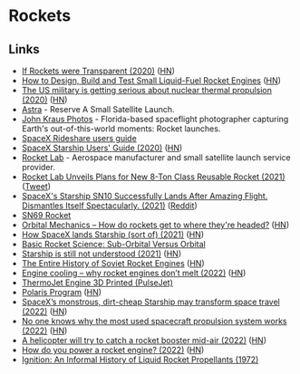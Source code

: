 # Rockets

## Links

- [If Rockets were Transparent (2020)](https://www.youtube.com/watch?v=su9EVeHqizY) ([HN](https://news.ycombinator.com/item?id=23192142))
- [How to Design, Build and Test Small Liquid-Fuel Rocket Engines](http://www.risacher.org/rocket/) ([HN](https://news.ycombinator.com/item?id=23444977))
- [The US military is getting serious about nuclear thermal propulsion (2020)](https://arstechnica.com/science/2020/06/the-us-military-is-getting-serious-about-nuclear-thermal-propulsion/) ([HN](https://news.ycombinator.com/item?id=23598830))
- [Astra](https://astra.com/) - Reserve A Small Satellite Launch.
- [John Kraus Photos](https://www.johnkrausphotos.com/) - Florida-based spaceflight photographer capturing Earth's out-of-this-world moments: Rocket launches.
- [SpaceX Rideshare users guide](https://storage.googleapis.com/rideshare-static/Rideshare_Payload_Users_Guide.pdf)
- [SpaceX Starship Users' Guide (2020)](https://www.spacex.com/media/starship_users_guide_v1.pdf) ([HN](https://news.ycombinator.com/item?id=25340904))
- [Rocket Lab](https://www.rocketlabusa.com/) - Aerospace manufacturer and small satellite launch service provider.
- [Rocket Lab Unveils Plans for New 8-Ton Class Reusable Rocket (2021)](https://www.rocketlabusa.com/about-us/updates/rocket-lab-unveils-plans-for-new-8-ton-class-reusable-rocket-for-mega-constellation-deployment/) ([Tweet](https://twitter.com/RocketLab/status/1366358673522499588))
- [SpaceX's Starship SN10 Successfully Lands After Amazing Flight. Dismantles Itself Spectacularly. (2021)](https://www.youtube.com/watch?v=CF9mdMI1qxM) ([Reddit](https://www.reddit.com/r/spacex/comments/lxq997/spacexs_starship_sn10_successfully_lands_after/))
- [SN69 Rocket](https://twitter.com/ErcXspace/status/1382096113860239365)
- [Orbital Mechanics – How do rockets get to where they're headed?](https://steemit.com/steemstem/@alexdory/how-do-rockets-really-get-to-where-they-re-headed-orbital-mechanics) ([HN](https://news.ycombinator.com/item?id=26944249))
- [How SpaceX lands Starship (sort of) (2021)](https://thomas-godden.medium.com/how-spacex-lands-starship-sort-of-ee96cdde650b) ([HN](https://news.ycombinator.com/item?id=27148296))
- [Basic Rocket Science: Sub-Orbital Versus Orbital](https://blogs.scientificamerican.com/life-unbounded/basic-rocket-science-sub-orbital-versus-orbital/)
- [Starship is still not understood (2021)](https://caseyhandmer.wordpress.com/2021/10/28/starship-is-still-not-understood/) ([HN](https://news.ycombinator.com/item?id=29025020))
- [The Entire History of Soviet Rocket Engines](https://everydayastronaut.com/soviet-rocket-engines/) ([HN](https://news.ycombinator.com/item?id=29359038))
- [Engine cooling – why rocket engines don’t melt (2022)](https://everydayastronaut.com/engine-cooling-methodes/) ([HN](https://news.ycombinator.com/item?id=29922002))
- [ThermoJet Engine 3D Printed (PulseJet)](https://www.youtube.com/watch?v=GzHIrAapiFg)
- [Polaris Program](https://polarisprogram.com/) ([HN](https://news.ycombinator.com/item?id=30331608))
- [SpaceX’s monstrous, dirt-cheap Starship may transform space travel (2022)](https://www.economist.com/science-and-technology/2022/02/19/spacexs-monstrous-dirt-cheap-starship-may-transform-space-travel) ([HN](https://news.ycombinator.com/item?id=30379271))
- [No one knows why the most used spacecraft propulsion system works (2022)](https://twitter.com/lougrims/status/1516013489722216450) ([HN](https://news.ycombinator.com/item?id=31070721))
- [A helicopter will try to catch a rocket booster mid-air (2022)](https://spectrum.ieee.org/rocket-booster-rocket-lab) ([HN](https://news.ycombinator.com/item?id=31075075))
- [How do you power a rocket engine? (2022)](https://everydayastronaut.com/rocket-engine-cycles/) ([HN](https://news.ycombinator.com/item?id=31215149))
- [Ignition: An Informal History of Liquid Rocket Propellants (1972)](https://library.sciencemadness.org/library/books/ignition.pdf)
